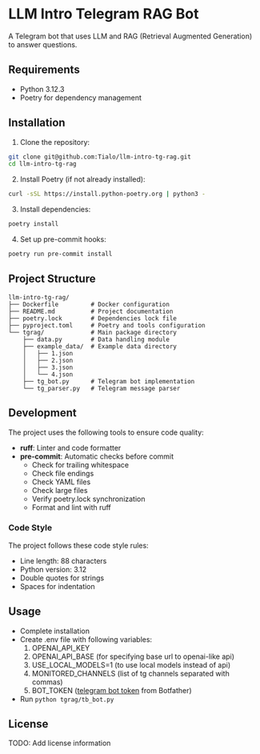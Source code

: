 # LLM Intro Telegram RAG Bot

A Telegram bot that uses LLM and RAG (Retrieval Augmented Generation) to answer questions.

## Requirements

- Python 3.12.3
- Poetry for dependency management

## Installation

1. Clone the repository:
```bash
git clone git@github.com:Tialo/llm-intro-tg-rag.git
cd llm-intro-tg-rag
```

2. Install Poetry (if not already installed):
```bash
curl -sSL https://install.python-poetry.org | python3 -
```

3. Install dependencies:
```bash
poetry install
```

4. Set up pre-commit hooks:
```bash
poetry run pre-commit install
```

## Project Structure

```
llm-intro-tg-rag/
├── Dockerfile         # Docker configuration
├── README.md          # Project documentation
├── poetry.lock        # Dependencies lock file
├── pyproject.toml     # Poetry and tools configuration
└── tgrag/             # Main package directory
    ├── data.py        # Data handling module
    ├── example_data/  # Example data directory
    │   ├── 1.json
    │   ├── 2.json
    │   ├── 3.json
    │   └── 4.json
    ├── tg_bot.py      # Telegram bot implementation
    └── tg_parser.py   # Telegram message parser
```

## Development

The project uses the following tools to ensure code quality:

- **ruff**: Linter and code formatter
- **pre-commit**: Automatic checks before commit
  - Check for trailing whitespace
  - Check file endings
  - Check YAML files
  - Check large files
  - Verify poetry.lock synchronization
  - Format and lint with ruff

### Code Style

The project follows these code style rules:
- Line length: 88 characters
- Python version: 3.12
- Double quotes for strings
- Spaces for indentation

## Usage

- Complete installation
- Create .env file with following variables:
  1. OPENAI_API_KEY
  2. OPENAI_API_BASE (for specifying base url to openai-like api)
  3. USE_LOCAL_MODELS=1 (to use local models instead of api)
  4. MONITORED_CHANNELS (list of tg channels separated with commas)
  5. BOT_TOKEN ([telegram bot token](https://core.telegram.org/bots/faq#how-do-i-create-a-bot) from Botfather)
- Run `python tgrag/tb_bot.py`

## License

TODO: Add license information
